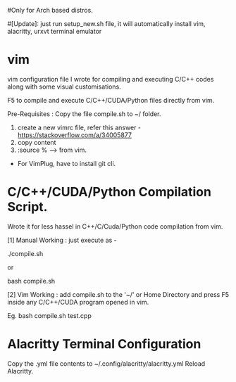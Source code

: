 #Only for Arch based distros.


#[Update]: just run setup_new.sh file, it will automatically install vim, alacritty, urxvt terminal emulator

# vim
vim configuration file I wrote for compiling and executing C/C++ codes along with some visual customisations.

F5 to compile and execute C/C++/CUDA/Python files directly from vim.

Pre-Requisites : Copy the file compile.sh to ~/ folder.

1. create a new vimrc file, refer this answer -  https://stackoverflow.com/a/34005877
2. copy content
3. :source % --> from vim.

- For VimPlug, have to install git cli.

# C/C++/CUDA/Python Compilation Script.
Wrote it for less hassel in C++/C/Cuda/Python code compilation from vim.

[1] Manual Working : just execute as - 

./compile.sh <your program name>

  or 

bash compile.sh <your program name>

[2] Vim Working : add compile.sh to the '~/' or Home Directory and press F5 inside any C/C++/CUDA program opened in vim. 
  
Eg. bash compile.sh test.cpp

# Alacritty Terminal Configuration
Copy the .yml file contents to ~/.config/alacritty/alacritty.yml
Reload Alacritty.
